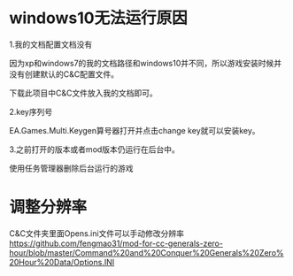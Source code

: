 # windows10无法运行原因

1.我的文档配置文档没有

因为xp和windows7的我的文档路径和windows10并不同，所以游戏安装时候并没有创建默认的C&C配置文件。

下载此项目中C&C文件放入我的文档即可。

2.key序列号

EA.Games.Multi.Keygen算号器打开并点击change key就可以安装key。

3.之前打开的版本或者mod版本仍运行在后台中。

使用任务管理器删除后台运行的游戏
# 调整分辨率
C&C文件夹里面Opens.ini文件可以手动修改分辨率
https://github.com/fengmao31/mod-for-cc-generals-zero-hour/blob/master/Command%20and%20Conquer%20Generals%20Zero%20Hour%20Data/Options.INI
